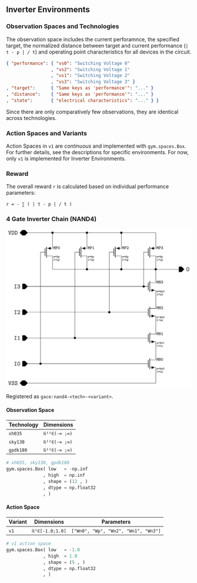 ## Inverter Environments

### Observation Spaces and Technologies

The observation space includes the current perforamnce, the specified target,
the normalized distance between target and current performance (`| t - p | / t`) 
and operating point characteristics for all devices in the circuit.

```json
{ "performance": { "vs0": "Switching Voltage 0"
                 , "vs2": "Switching Voltage 1"
                 , "vs1": "Switching Voltage 2"
                 , "vs3": "Switching Voltage 3" }
, "target":      { "Same keys as 'performance'": "..." }
, "distance":    { "Same keys as 'performance'": "..." }
, "state":       { "electrical characteristics": "..." } }
```

Since there are only comparatively few observations, they are identical across
technologies.

### Action Spaces and Variants

Action Spaces in `v1` are _continuous_ and implemented with
`gym.spaces.Box`. For further details, see the descriptions for specific
environments. For now, only `v1` is implemented for Inverter Environments.

### Reward

The overall reward `r` is calculated based on individual performance
parameters:

```
r = - ∑ ( | t - p | / t )
```

### 4 Gate Inverter Chain (NAND4)

![nand4](https://raw.githubusercontent.com/matthschw/ace/main/figures/nand4.png)

Registered as `gace:nand4-<tech>-<variant>`.

#### Observation Space

| Technology | Dimensions    |
|------------|---------------|
| `xh035`    | `ℝ¹²∈(-∞ ;∞)` |
| `sky130`   | `ℝ¹²∈(-∞ ;∞)` |
| `gpdk180`  | `ℝ¹²∈(-∞ ;∞)` |

```python
# xh035, sky130, gpdk180
gym.spaces.Box( low   = -np.inf
              , high  = np.inf
              , shape = (12 , )
              , dtype = np.float32
              , )
```

#### Action Space

| Variant | Dimensions      | Parameters                           |
|---------|-----------------|--------------------------------------|
| `v1`    | `ℝ⁵∈[-1.0;1.0]` | `["Wn0", "Wp", "Wn2", "Wn1", "Wn3"]` |

```python
# v1 action space
gym.spaces.Box( low   = -1.0
              , high  = 1.0
              , shape = (5 , )
              , dtype = np.float32
              , )
```


